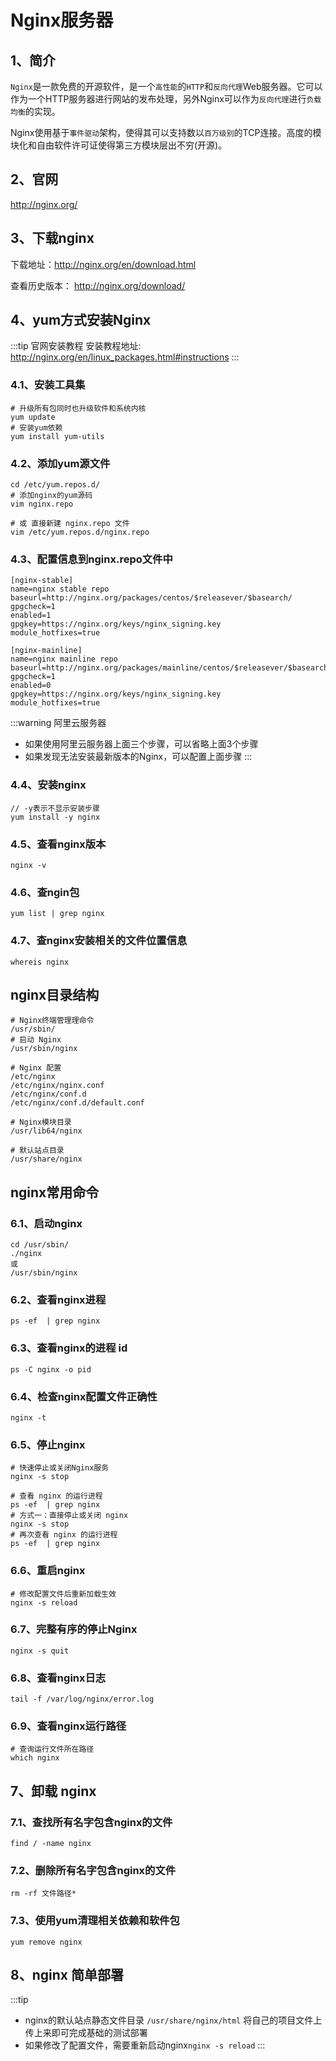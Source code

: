 # Nginx服务器
## 1、简介
`Nginx`是一款免费的开源软件，是一个`高性能`的`HTTP`和`反向代理`Web服务器。它可以作为一个HTTP服务器进行网站的发布处理，另外Nginx可以作为`反向代理`进行`负载均衡`的实现。

Nginx使用基于`事件驱动`架构，使得其可以支持数以`百万级别`的TCP连接。高度的模块化和自由软件许可证使得第三方模块层出不穷(开源)。

## 2、官网
http://nginx.org/

## 3、下载nginx
下载地址：http://nginx.org/en/download.html

查看历史版本：  http://nginx.org/download/

## 4、yum方式安装Nginx
:::tip 官网安装教程
安装教程地址: http://nginx.org/en/linux_packages.html#instructions
:::
### 4.1、安装工具集
```shell
# 升级所有包同时也升级软件和系统内核
yum update
# 安装yum依赖
yum install yum-utils
```

### 4.2、添加yum源文件
```shell
cd /etc/yum.repos.d/
# 添加nginx的yum源码
vim nginx.repo

# 或 直接新建 nginx.repo 文件
vim /etc/yum.repos.d/nginx.repo
```

### 4.3、配置信息到nginx.repo文件中
```shell
[nginx-stable]
name=nginx stable repo
baseurl=http://nginx.org/packages/centos/$releasever/$basearch/
gpgcheck=1
enabled=1
gpgkey=https://nginx.org/keys/nginx_signing.key
module_hotfixes=true

[nginx-mainline]
name=nginx mainline repo
baseurl=http://nginx.org/packages/mainline/centos/$releasever/$basearch/
gpgcheck=1
enabled=0
gpgkey=https://nginx.org/keys/nginx_signing.key
module_hotfixes=true
```
:::warning 阿里云服务器
- 如果使用阿里云服务器上面三个步骤，可以省略上面3个步骤
- 如果发现无法安装最新版本的Nginx，可以配置上面步骤
:::
### 4.4、安装nginx
```shell
// -y表示不显示安装步骤
yum install -y nginx
```

### 4.5、查看nginx版本
```shell
nginx -v
```
### 4.6、查ngin包
```shell
yum list | grep nginx
```

### 4.7、查nginx安装相关的文件位置信息
```shell
whereis nginx
```

## nginx目录结构
```shell
# Nginx终端管理理命令
/usr/sbin/
# 启动 Nginx
/usr/sbin/nginx

# Nginx 配置
/etc/nginx
/etc/nginx/nginx.conf
/etc/nginx/conf.d
/etc/nginx/conf.d/default.conf

# Nginx模块⽬录
/usr/lib64/nginx

# 默认站点目录
/usr/share/nginx
```

## nginx常用命令
### 6.1、启动nginx
```shell
cd /usr/sbin/
./nginx
或
/usr/sbin/nginx
```

### 6.2、查看nginx进程
```shell
ps -ef  | grep nginx
```

### 6.3、查看nginx的进程 id
```shell
ps -C nginx -o pid
```

### 6.4、检查nginx配置文件正确性
```shell
nginx -t
```

### 6.5、停止nginx
```shell
# 快速停止或关闭Nginx服务
nginx -s stop

# 查看 nginx 的运行进程
ps -ef  | grep nginx
# 方式一：直接停止或关闭 nginx
nginx -s stop
# 再次查看 nginx 的运行进程
ps -ef  | grep nginx
```

### 6.6、重启nginx
```shell
# 修改配置文件后重新加载生效
nginx -s reload
```
### 6.7、完整有序的停止Nginx
```shell
nginx -s quit
```

### 6.8、查看nginx日志
```shell
tail -f /var/log/nginx/error.log
```

### 6.9、查看nginx运行路径
```shell
# 查询运行文件所在路径
which nginx
```

## 7、卸载 nginx
### 7.1、查找所有名字包含nginx的文件
```shell
find / -name nginx
```

### 7.2、删除所有名字包含nginx的文件
```shell
rm -rf 文件路径*
```

### 7.3、使用yum清理相关依赖和软件包
```shell
yum remove nginx
```

## 8、nginx 简单部署
:::tip
- nginx的默认站点静态文件目录 `/usr/share/nginx/html` 将自己的项目文件上传上来即可完成基础的测试部署
- 如果修改了配置文件，需要重新启动nginx`nginx -s reload`
:::
